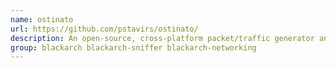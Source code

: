 ```yaml
---
name: ostinato
url: https://github.com/pstavirs/ostinato/
description: An open-source, cross-platform packet/traffic generator and analyzer with a friendly GUI.
group: blackarch blackarch-sniffer blackarch-networking
---
```

